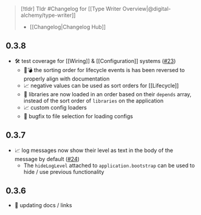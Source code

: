 > [!tldr] Tldr #Changelog for [[Type Writer Overview|@digital-alchemy/type-writer]]
> -  [[Changelog|Changelog Hub]]

## 0.3.8 
- 🛠 test coverage for [[Wiring]] & [[Configuration]] systems ([#23](https://github.com/Digital-Alchemy-TS/core/pull/23))
	- 🐛💣 the sorting order for lifecycle events is has been reversed to properly align with documentation
	- 📈 negative values can be used as sort orders for [[Lifecycle]]
	- 🐛 libraries are now loaded in an order based on their `depends` array, instead of the sort order of `libraries` on the application
	- 📈 custom config loaders 
	- 🐛 bugfix to file selection for loading configs

## 0.3.7
- 📈  log messages now show their level as text in the body of the message by default ([#24](https://github.com/Digital-Alchemy-TS/core/pull/24))
	- The `hideLogLevel` attached to `application.bootstrap` can be used to hide / use previous functionality

## 0.3.6
- 📑 updating docs / links